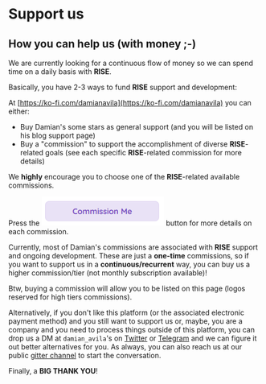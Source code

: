 # Support us

## How you can help us (with money ;-)

We are currently looking for a continuous flow of money so we can spend time on a daily basis with **RISE**.

Basically, you have 2-3 ways to fund **RISE** support and development:

At [https://ko-fi.com/damianavila](https://ko-fi.com/damianavila) you can either:

* Buy Damian's some stars as general support (and you will be listed on his blog support page)
* Buy a "commission" to support the accomplishment of diverse **RISE**-related goals (see each specific **RISE**-related commission for more details)

We **highly** encourage you to choose one of the **RISE**-related available commissions.

Press the [![](../examples/commission.png)](https://ko-fi.com/damianavila/commissions) button for more details on each commission.

Currently, most of Damian's commissions are associated with **RISE** support and ongoing development.
These are just a **one-time** commissions, so if you want to support us in a **continuous/recurrent** way, you can buy us a higher commission/tier (not monthly subscription available)!

Btw, buying a commission will allow you to be listed on this page (logos reserved for high tiers commissions).

Alternatively, if you don't like this platform (or the associated electronic payment method) and you still want to support us or, maybe, you are a company and you need to process things outside of this platform, you can drop us a DM at `damian_avila`'s on [Twitter](https://twitter.com/damian_avila) or [Telegram](https://t.me/damian_avila) and we can figure it out better alternatives for you. As always, you can also reach us at our public [gitter channel](https://gitter.im/damianavila/RISE) to start the conversation.

Finally, a **BIG THANK YOU**!
